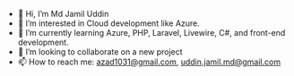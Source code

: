 - 👋 Hi, I’m Md Jamil Uddin
- 👀 I’m interested in Cloud development like Azure.
- 🌱 I’m currently learning Azure, PHP, Laravel, Livewire, C#, and front-end development.
- 💞️ I’m looking to collaborate on a new project
- 📫 How to reach me: azad1031@gmail.com, uddin.jamil.md@gmail.com

<!---
Jamil-NE20/Jamil-NE20 is a ✨ special ✨ repository because its `README.md` (this file) appears on your GitHub profile.
You can click the Preview link to take a look at your changes.
--->
